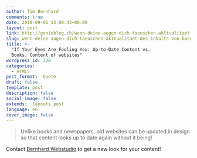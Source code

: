 ```yaml
---
author: Tim Bernhard
comments: true
date: 2018-09-01 13:00:43+00:00
layout: post
link: http://genieblog.ch/wenn-deine-augen-dich-taeuschen-akltualitaet-des-inhalts-von-buechern-vs-content-von-websiten/
slug: wenn-deine-augen-dich-taeuschen-akltualitaet-des-inhalts-von-buechern-vs-content-von-websiten
title: >-
  "If Your Eyes Are Fooling You: Up-to-Date Content vs.
  Books. Content of websites"
wordpress_id: 330
categories:
  - HTML5
post_format: -Quote
draft: false
template: post
description: false
social_image: false
extends: _layouts.post
language: en
cover_image: false
---
```


<blockquote>Unlike books and newspapers, old websites can be updated in design so that content looks up to date again without it being!</blockquote>

Contact [Bernhard Webstudio](https://www.bernhard-webstudio.ch/) to get a new look for your content!
